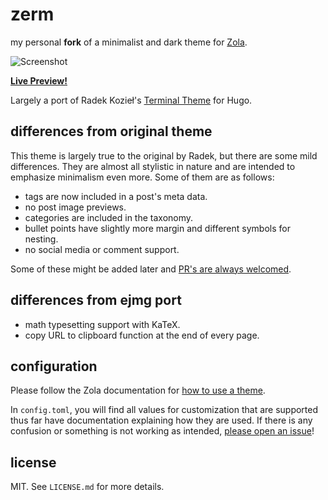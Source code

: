 # zerm

my personal **fork** of a minimalist and dark theme for [Zola](https://getzola.org).

![Screenshot](../master/zerm-preview.png?raw=true)

[**Live Preview!**](https://zwitt-zerm.netlify.app/)

Largely a port of Radek Kozieł's [Terminal
Theme](https://github.com/panr/hugo-theme-terminal) for Hugo.

## differences from original theme

This theme is largely true to the original by Radek, but there are some mild
differences. They are almost all stylistic in nature and are intended to
emphasize minimalism even more. Some of them are as follows:
- tags are now included in a post's meta data.
- no post image previews.
- categories are included in the taxonomy.
- bullet points have slightly more margin and different symbols for nesting.
- no social media or comment support.

Some of these might be added later and [PR's are always
welcomed](https://github.com/ejmg/zerm/pulls).

## differences from ejmg port

- math typesetting support with KaTeX.
- copy URL to clipboard function at the end of every page.

## configuration

Please follow the Zola documentation for [how to use a
theme](https://www.getzola.org/documentation/themes/installing-and-using-themes/#installing-a-theme).

In `config.toml`, you will find all values for customization that are supported
thus far have documentation explaining how they are used. If there is any confusion or something is not working as intended, [please open an issue](https://github.com/ejmg/zerm/issues)!

## license

MIT. See `LICENSE.md` for more details.
